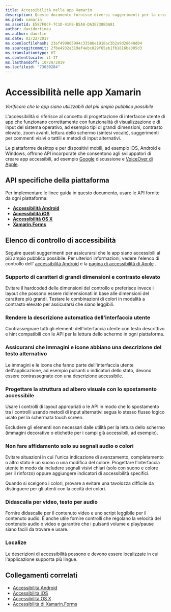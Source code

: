 ```yaml
---
title: Accessibilità nelle app Xamarin
description: Questo documento fornisce diversi suggerimenti per la creazione di app accessibili. Sono inclusi, ad esempio, consigli su tipi di carattere di grandi dimensioni, contrasto elevato, interfacce autodescrittive e altro ancora.
ms.prod: xamarin
ms.assetid: E587F0CF-7C1D-41F8-B5A8-DA3E738EDA81
author: davidortinau
ms.author: daortin
ms.date: 03/22/2017
ms.openlocfilehash: 23ef499005994c33586e1918ac3b2a9d28640d04
ms.sourcegitcommit: 2fbe4932a319af4ebc829f65eb1fb1816ba305d3
ms.translationtype: HT
ms.contentlocale: it-IT
ms.lasthandoff: 10/29/2019
ms.locfileid: "73030284"
---
```

# <a name="accessibility-in-xamarin-apps"></a>Accessibilità nelle app Xamarin

_Verificare che le app siano utilizzabili dal più ampio pubblico possibile_

L'accessibilità si riferisce al concetto di progettazione di interfacce utente di app che funzionano correttamente con funzionalità di visualizzazione e di input del sistema operativo, ad esempio tipi di grandi dimensioni, contrasto elevato, zoom avanti, lettura dello schermo (sintesi vocale), suggerimenti per commenti visivi o tattili e metodi di input alternativi.

Le piattaforme desktop e per dispositivi mobili, ad esempio iOS, Android e Windows, offrono API incorporate che consentono agli sviluppatori di creare app accessibili, ad esempio [Google](https://play.google.com/store/apps/details?id=com.google.android.marvin.talkback) discussione e [VoiceOver di Apple](https://www.apple.com/accessibility/ios/voiceover/).

## <a name="platform-specific-apis"></a>API specifiche della piattaforma

Per implementare le linee guida in questo documento, usare le API fornite da ogni piattaforma:

- [**Accessibilità Android**](~/android/app-fundamentals/accessibility.md)
- [**Accessibilità iOS**](~/ios/app-fundamentals/accessibility.md)
- [**Accessibilità OS X**](~/mac/app-fundamentals/accessibility.md)
- [**Xamarin.Forms**](~/xamarin-forms/app-fundamentals/accessibility/index.md)

<a name="checklist" />

## <a name="accessibility-checklist"></a>Elenco di controllo di accessibilità

Seguire questi suggerimenti per assicurarsi che le app siano accessibili al più ampio pubblico possibile. Per ulteriori informazioni, vedere l'elenco di controllo dell' [accessibilità Android](https://developer.android.com/training/accessibility/testing.html) e la [pagina di accessibilità di Apple](https://www.apple.com/accessibility/) .

### <a name="support-large-fonts-and-high-contrast"></a>Supporto di caratteri di grandi dimensioni e contrasto elevato

Evitare il hardcoded delle dimensioni del controllo e preferisce invece i layout che possono essere ridimensionati in base alle dimensioni del carattere più grandi.
Testare le combinazioni di colori in modalità a contrasto elevato per assicurarsi che siano leggibili.

### <a name="make-the-user-interface-self-describing"></a>Rendere la descrizione automatica dell'interfaccia utente

Contrassegnare tutti gli elementi dell'interfaccia utente con testo descrittivo e hint compatibili con le API per la lettura dello schermo in ogni piattaforma.

### <a name="ensure-that-images-and-icons-have-an-alternate-text-description"></a>Assicurarsi che immagini e icone abbiano una descrizione del testo alternativo

Le immagini e le icone che fanno parte dell'interfaccia utente dell'applicazione, ad esempio pulsanti o indicatori dello stato, devono essere contrassegnate con una descrizione accessibile.

### <a name="design-the-visual-tree-with-accessible-navigation-in-mind"></a>Progettare la struttura ad albero visuale con lo spostamento accessibile

Usare i controlli di layout appropriati o le API in modo che lo spostamento tra i controlli usando metodi di input alternativi segua lo stesso flusso logico usato per la schermata touch screen.

Escludere gli elementi non necessari dalle utilità per la lettura dello schermo (immagini decorative o etichette per i campi già accessibili, ad esempio).

### <a name="dont-rely-on-audio-or-color-cues-alone"></a>Non fare affidamento solo su segnali audio o colori

Evitare situazioni in cui l'unica indicazione di avanzamento, completamento o altro stato è un suono o una modifica del colore. Progettare l'interfaccia utente in modo da includere segnali visivi chiari (solo con suono e colore per il rinforzo) oppure aggiungere indicatori di accessibilità specifici.

Quando si scelgono i colori, provare a evitare una tavolozza difficile da distinguere per gli utenti con la cecità dei colori.

### <a name="captioning-for-video-text-for-audio"></a>Didascalia per video, testo per audio

Fornire didascalie per il contenuto video e uno script leggibile per il contenuto audio. È anche utile fornire controlli che regolano la velocità del contenuto audio o video e garantire che i pulsanti volume e play/pause siano facili da trovare e usare.

### <a name="localize"></a>Localize

Le descrizioni di accessibilità possono e devono essere localizzate in cui l'applicazione supporta più lingue.

## <a name="related-links"></a>Collegamenti correlati

- [Accessibilità Android](~/android/app-fundamentals/accessibility.md)
- [Accessibilità iOS](~/ios/app-fundamentals/accessibility.md)
- [Accessibilità OS X](~/mac/app-fundamentals/accessibility.md)
- [Accessibilità di Xamarin.Forms](~/xamarin-forms/app-fundamentals/accessibility/index.md)

